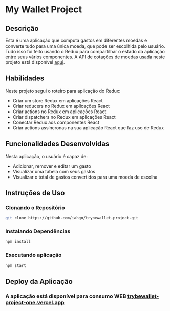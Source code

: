 # My Wallet Project

## Descrição

Esta é uma aplicação que computa gastos em diferentes moedas e converte tudo para uma única moeda, que pode ser escolhida pelo usuário. Tudo isso foi feito usando o Redux para compartilhar o estado da aplicação entre seus vários componentes. A API de cotações de moedas usada neste projeto está disponível [aqui](https://economia.awesomeapi.com.br/).

## Habilidades

Neste projeto segui o roteiro para aplicação do Redux:

- Criar um store Redux em aplicações React
- Criar reducers no Redux em aplicações React
- Criar actions no Redux em aplicações React
- Criar dispatchers no Redux em aplicações React
- Conectar Redux aos componentes React
- Criar actions assíncronas na sua aplicação React que faz uso de Redux

## Funcionalidades Desenvolvidas

Nesta aplicação, o usuário é capaz de:

- Adicionar, remover e editar um gasto
- Visualizar uma tabela com seus gastos
- Visualizar o total de gastos convertidos para uma moeda de escolha

## Instruções de Uso

### Clonando o Repositório

```bash
git clone https://github.com/iahgo/trybewallet-project.git
```

### Instalando Dependências

``` bash
npm install
``` 
### Executando aplicação

  ``` bash
  npm start
  ```

## Deploy da Aplicação

### A aplicação está disponível para consumo WEB [trybewallet-project-one.vercel.app](trybewallet-project-one.vercel.app)  

